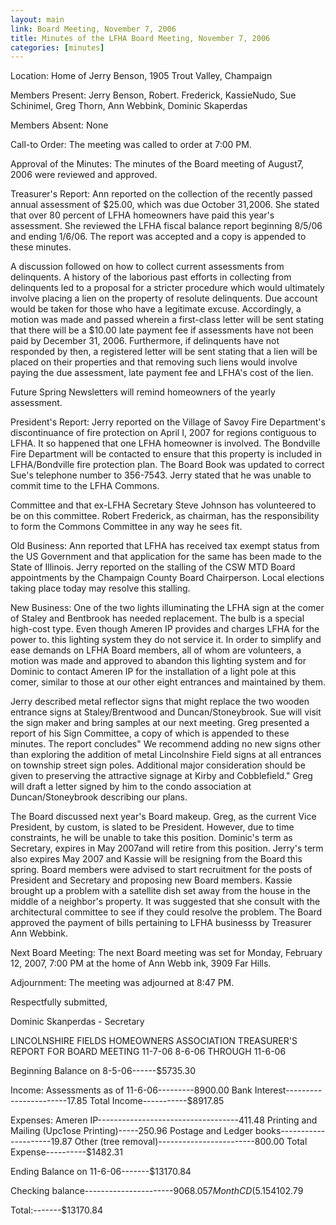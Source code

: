 ```yaml
---
layout: main
link: Board Meeting, November 7, 2006
title: Minutes of the LFHA Board Meeting, November 7, 2006
categories: [minutes]
---
```


Location: Home of Jerry Benson, 1905 Trout Valley, Champaign

Members Present: Jerry Benson, Robert. Frederick, KassieNudo, Sue
Schinimel, Greg Thorn, Ann Webbink, Dominic Skaperdas

Members Absent: None

Call-to Order: The meeting was called to order at 7:00 PM.

Approval of the Minutes: The minutes of the Board meeting of
August7, 2006 were reviewed and approved.

Treasurer's Report: 
  Ann reported on the collection of the recently passed annual
assessment of $25.00, which was due October 31,2006. She stated that
over 80 percent of LFHA homeowners have paid this year's assessment.
She reviewed the LFHA fiscal balance report beginning 8/5/06 and
ending 1/6/06. The report was accepted and a copy is appended to
these minutes.

  A discussion followed on how to collect current assessments from
delinquents. A history of the laborious past efforts in collecting
from delinquents led to a proposal for a stricter procedure which
would ultimately involve placing a lien on the property of resolute
delinquents. Due account would be taken for those who have a
legitimate excuse. Accordingly, a motion was made and passed wherein
a first-class letter will be sent stating that there will be a
$10.00 late payment fee if assessments have not been paid by
December 31, 2006. Furthermore, if delinquents have not responded by
then, a registered letter will be sent stating that a lien will be
placed on their properties and that removing such liens would
involve paying the due assessment, late payment fee and LFHA's cost
of the lien.

  Future Spring Newsletters will remind homeowners of the yearly
assessment.

President's Report: 
  Jerry reported on the Village of Savoy Fire Department's
discontinuance of fire protection on April I, 2007 for regions
contiguous to LFHA. It so happened that one LFHA homeowner is
involved. The Bondville Fire Department will be contacted to ensure
that this property is included in LFHA/Bondville fire protection
plan. The Board Book was updated to correct Sue's telephone number
to 356-7543. Jerry stated that he was unable to commit time to the
LFHA Commons.

  Committee and that ex-LFHA Secretary Steve Johnson has volunteered
to be on this committee. Robert Frederick, as chairman, has the
responsibility to form the Commons Committee in any way he sees fit.

Old Business: 
  Ann reported that LFHA has received tax exempt status from the US
Government and that application for the same has been made to the
State of Illinois. Jerry reported on the stalling of the CSW MTD
Board appointments by the Champaign County Board Chairperson. Local
elections taking place today may resolve this stalling.

New Business: 
  One of the two lights illuminating the LFHA sign at the comer of
Staley and Bentbrook has needed replacement. The bulb is a special
high-cost type. Even though Ameren IP provides and charges LFHA for
the power to. this lighting system they do not service it. In order
to simplify and ease demands on LFHA Board members, all of whom are
volunteers, a motion was made and approved to abandon this lighting
system and for Dominic to contact Ameren IP for the installation of
a light pole at this comer, similar to those at our other eight
entrances and maintained by them.

  Jerry described metal reflector signs that might replace the two
wooden entrance signs at Staley/Brentwood and Duncan/Stoneybrook.
Sue will visit the sign maker and bring samples at our next meeting.
Greg presented a report of his Sign Committee, a copy of which is
appended to these minutes. The report concludes" We recommend adding
no new signs other than exploring the addition of metal Lincolnshire
Field signs at all entrances on township street sign poles.
Additional major consideration should be given to preserving the
attractive signage at Kirby and Cobblefield." Greg will draft a
letter signed by him to the condo association at Duncan/Stoneybrook
describing our plans.

  The Board discussed next year's Board makeup. Greg, as the current
Vice President, by custom, is slated to be President. However, due
to time constraints, he will be unable to take this position.
Dominic's term as Secretary, expires in May 2007and will retire from
this position. Jerry's term also expires May 2007 and Kassie will be
resigning from the Board this spring. Board members were advised to
start recruitment for the posts of President and Secretary and
proposing new Board members.
Kassie brought up a problem with a satellite dish set away from the
house in the middle of a neighbor's property. It was suggested that
she consult with the architectural committee to see if they could
resolve the problem.
The Board approved the payment of bills pertaining to LFHA businesss
by Treasurer Ann Webbink.

Next Board Meeting: The next Board meeting was set for Monday,
February 12, 2007, 7:00 PM at the home of Ann Webb ink, 3909 Far
Hills.

Adjournment: The meeting was adjourned at 8:47 PM.

Respectfully submitted,

Dominic Skanperdas - Secretary


LINCOLNSHIRE FIELDS HOMEOWNERS ASSOCIATION 
TREASURER'S REPORT FOR BOARD MEETING 11-7-06 
8-6-06 THROUGH 11-6-06

Beginning Balance on 8-5-06------$5735.30

Income: 
Assessments as of 11-6-06---------8900.00 
Bank Interest-----------------------17.85 
Total Income-----------$8917.85 

Expenses: 
Ameren IP-----------------------------------411.48
Printing and Mailing (Upc1ose Printing)-----250.96
Postage and Ledger books---------------------19.87
Other (tree removal)------------------------800.00
Total Expense----------$1482.31

Ending Balance on 11-6-06-------$13170.84

Checking balance----------------------$9068.05
7 Month CD (5.15% APY) matures 3/07---$4102.79

Total:-------$13170.84
